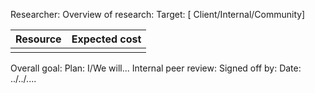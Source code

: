Researcher:
Overview of research:
Target: [ Client/Internal/Community]

| Resource | Expected cost |
|----------|---------------|
|          |               |

Overall goal: 
Plan: I/We will...
Internal peer review:
Signed off by:
Date: ../../....
